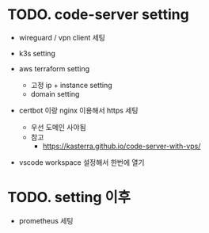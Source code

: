 # TODO. code-server setting

- wireguard / vpn client 세팅
- k3s setting

- aws terraform setting
  - 고정 ip + instance setting
  - domain setting
- certbot 이랑 nginx 이용해서 https 세팅

  - 우선 도메인 사야됨
  - 참고
    - https://kasterra.github.io/code-server-with-vps/

- vscode workspace 설정해서 한번에 열기

# TODO. setting 이후

- prometheus 세팅
